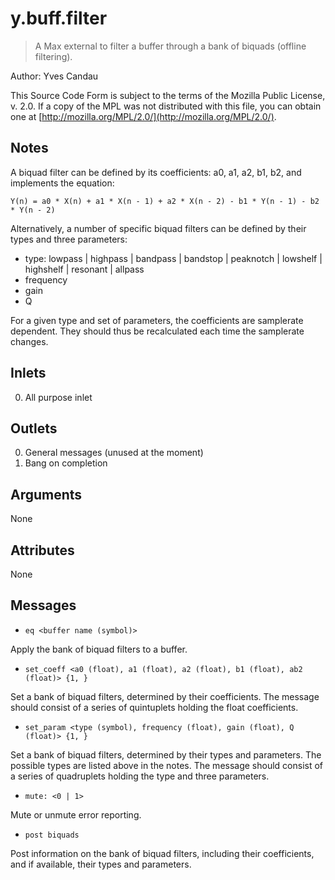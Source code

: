 # y.buff.filter

> A Max external to filter a buffer through a bank of biquads (offline filtering).

Author: Yves Candau

This Source Code Form is subject to the terms of the Mozilla Public License, v. 2.0. If a copy of the MPL was not distributed with this file, you can obtain one at [http://mozilla.org/MPL/2.0/](http://mozilla.org/MPL/2.0/).

## Notes

A biquad filter can be defined by its coefficients: a0, a1, a2, b1, b2, and implements the equation:

```Y(n) = a0 * X(n) + a1 * X(n - 1) + a2 * X(n - 2) - b1 * Y(n - 1) - b2 * Y(n - 2)```

Alternatively, a number of specific biquad filters can be defined by their types and three parameters:

- type: lowpass | highpass | bandpass | bandstop | peaknotch | lowshelf | highshelf | resonant | allpass
- frequency
- gain
- Q

For a given type and set of parameters, the coefficients are samplerate dependent. They should thus be recalculated each time the samplerate changes.

## Inlets

0. All purpose inlet

## Outlets

0. General messages (unused at the moment)
1. Bang on completion

## Arguments

None

## Attributes

None

## Messages

- ```eq <buffer name (symbol)>```

Apply the bank of biquad filters to a buffer.

- ```set_coeff <a0 (float), a1 (float), a2 (float), b1 (float), ab2 (float)> {1, }```

Set a bank of biquad filters, determined by their coefficients. The message should consist of a series of quintuplets holding the float coefficients.

- ```set_param <type (symbol), frequency (float), gain (float), Q (float)> {1, }```

Set a bank of biquad filters, determined by their types and parameters. The possible types are listed above in the notes. The message should consist of a series of quadruplets holding the type and three parameters.

- ```mute: <0 | 1>```

Mute or unmute error reporting.

- ```post biquads```

Post information on the bank of biquad filters, including their coefficients, and if available, their types and parameters.
